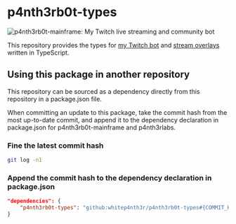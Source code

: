 # p4nth3rb0t-types

![p4nth3rb0t-mainframe: My Twitch live streaming and community bot](https://p4nth3rblog-og-image.vercel.app/p4nth3rb0t-mainframe%3A%20My%20Twitch%20live%20streaming%20and%20community%20bot.png?theme=light&md=0&fontSize=80px&images=https%3A%2F%2Fp4nth3rlabs.netlify.app%2Fassets%2Fsvgs%2Fpanthers%2Fcool.svg)

This repository provides the types for [my Twitch bot](https://github.com/whitep4nth3r/p4nth3rb0t-mainframe) and [stream overlays](https://github.com/whitep4nth3r/p4nth3rlabs) written in TypeScript.

## Using this package in another repository

This repository can be sourced as a dependency directly from this repository in a package.json file.

When committing an update to this package, take the commit hash from the most up-to-date commit, and append it to the dependency declaration in package.json for p4nth3rb0t-mainframe and p4nth3rlabs.

### Fine the latest commit hash

```bash
git log -n1
```

### Append the commit hash to the dependency declaration in package.json

```json
"dependencies": {
    "p4nth3rb0t-types": "github:whitep4nth3r/p4nth3rb0t-types#{COMMIT_HASH}",
}
```
